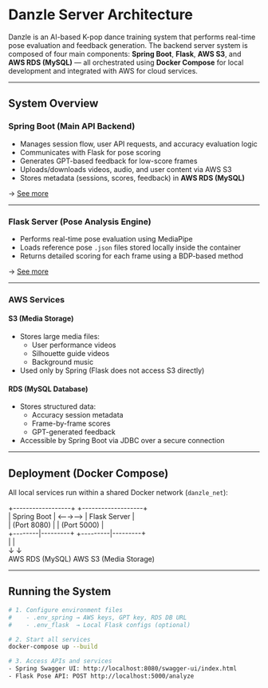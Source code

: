 # Danzle Server Architecture

Danzle is an AI-based K-pop dance training system that performs real-time pose evaluation and feedback generation. The backend server system is composed of four main components: **Spring Boot**, **Flask**, **AWS S3**, and **AWS RDS (MySQL)** — all orchestrated using **Docker Compose** for local development and integrated with AWS for cloud services.

---

## System Overview

### Spring Boot (Main API Backend)
- Manages session flow, user API requests, and accuracy evaluation logic
- Communicates with Flask for pose scoring
- Generates GPT-based feedback for low-score frames
- Uploads/downloads videos, audio, and user content via AWS S3
- Stores metadata (sessions, scores, feedback) in **AWS RDS (MySQL)**

-> [See more](docs/backend-spring.md)

---

### Flask Server (Pose Analysis Engine)
- Performs real-time pose evaluation using MediaPipe
- Loads reference pose `.json` files stored locally inside the container
- Returns detailed scoring for each frame using a BDP-based method

-> [See more](docs/backend-flask.md)

---

###  AWS Services

#### S3 (Media Storage)
- Stores large media files:
  -  User performance videos
  -  Silhouette guide videos
  -  Background music
- Used only by Spring (Flask does not access S3 directly)

#### RDS (MySQL Database)
- Stores structured data:
  - Accuracy session metadata
  - Frame-by-frame scores
  - GPT-generated feedback
- Accessible by Spring Boot via JDBC over a secure connection

---

## Deployment (Docker Compose)

All local services run within a shared Docker network (`danzle_net`):

+------------------+ +-------------------+</br>
| Spring Boot | <--→--> | Flask Server |</br>
| (Port 8080) | | (Port 5000) |</br>
+--------|---------+ +---------|---------+</br>
| |</br>
↓ ↓</br>
AWS RDS (MySQL) AWS S3 (Media Storage)</br>

---

## Running the System

```bash
# 1. Configure environment files
#    - .env_spring → AWS keys, GPT key, RDS DB URL
#    - .env_flask  → Local Flask configs (optional)

# 2. Start all services
docker-compose up --build

# 3. Access APIs and services
- Spring Swagger UI: http://localhost:8080/swagger-ui/index.html
- Flask Pose API: POST http://localhost:5000/analyze


